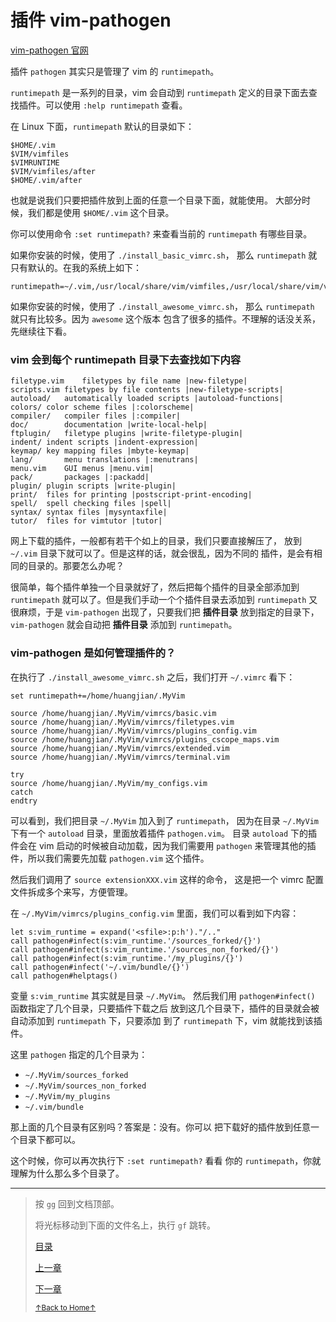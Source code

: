 # 插件 vim-pathogen

[vim-pathogen 官网](https://github.com/tpope/vim-pathogen)

插件 `pathogen` 其实只是管理了 vim 的 `runtimepath`。

`runtimepath` 是一系列的目录，vim 会自动到 `runtimepath`
定义的目录下面去查找插件。可以使用 `:help runtimepath` 查看。

在 Linux 下面，`runtimepath` 默认的目录如下：

```
$HOME/.vim
$VIM/vimfiles
$VIMRUNTIME
$VIM/vimfiles/after
$HOME/.vim/after
```

也就是说我们只要把插件放到上面的任意一个目录下面，就能使用。
大部分时候，我们都是使用 `$HOME/.vim` 这个目录。

你可以使用命令 `:set runtimepath?` 来查看当前的 `runtimepath` 有哪些目录。

如果你安装的时候，使用了 `./install_basic_vimrc.sh`，
那么 `runtimepath` 就只有默认的。在我的系统上如下：

```
runtimepath=~/.vim,/usr/local/share/vim/vimfiles,/usr/local/share/vim/vim81,/usr/local/share/vim/vimfiles/after,~/.vim/after
```

如果你安装的时候，使用了 `./install_awesome_vimrc.sh`，
那么 `runtimepath` 就只有比较多。因为 `awesome` 这个版本
包含了很多的插件。不理解的话没关系，先继续往下看。

### vim 会到每个 runtimepath 目录下去查找如下内容

```
filetype.vim	filetypes by file name |new-filetype|
scripts.vim	filetypes by file contents |new-filetype-scripts|
autoload/	automatically loaded scripts |autoload-functions|
colors/	color scheme files |:colorscheme|
compiler/	compiler files |:compiler|
doc/		documentation |write-local-help|
ftplugin/	filetype plugins |write-filetype-plugin|
indent/	indent scripts |indent-expression|
keymap/	key mapping files |mbyte-keymap|
lang/		menu translations |:menutrans|
menu.vim	GUI menus |menu.vim|
pack/		packages |:packadd|
plugin/	plugin scripts |write-plugin|
print/	files for printing |postscript-print-encoding|
spell/	spell checking files |spell|
syntax/	syntax files |mysyntaxfile|
tutor/	files for vimtutor |tutor|
```

网上下载的插件，一般都有若干个如上的目录，我们只要直接解压了，
放到 `~/.vim` 目录下就可以了。但是这样的话，就会很乱，因为不同的
插件，是会有相同的目录的。那要怎么办呢？

很简单，每个插件单独一个目录就好了，然后把每个插件的目录全部添加到
`runtimepath` 就可以了。但是我们手动一个个插件目录去添加到 `runtimepath` 又
很麻烦，于是 `vim-pathogen` 出现了，只要我们把 **插件目录** 放到指定的目录下，
`vim-pathogen` 就会自动把 **插件目录** 添加到 `runtimepath`。

### vim-pathogen 是如何管理插件的？

在执行了 `./install_awesome_vimrc.sh` 之后，我们打开 `~/.vimrc` 看下：

```
set runtimepath+=/home/huangjian/.MyVim

source /home/huangjian/.MyVim/vimrcs/basic.vim
source /home/huangjian/.MyVim/vimrcs/filetypes.vim
source /home/huangjian/.MyVim/vimrcs/plugins_config.vim
source /home/huangjian/.MyVim/vimrcs/plugins_cscope_maps.vim
source /home/huangjian/.MyVim/vimrcs/extended.vim
source /home/huangjian/.MyVim/vimrcs/terminal.vim

try
source /home/huangjian/.MyVim/my_configs.vim
catch
endtry
```

可以看到，我们把目录 `~/.MyVim` 加入到了 `runtimepath`，
因为在目录 `~/.MyVim` 下有一个 `autoload` 目录，里面放着插件 `pathogen.vim`。
目录 `autoload` 下的插件会在 vim 启动的时候被自动加载，因为我们需要用 `pathogen`
来管理其他的插件，所以我们需要先加载 `pathogen.vim` 这个插件。

然后我们调用了 `source extensionXXX.vim` 这样的命令，
这是把一个 vimrc 配置文件拆成多个来写，方便管理。

在 `~/.MyVim/vimrcs/plugins_config.vim` 里面，我们可以看到如下内容：

```
let s:vim_runtime = expand('<sfile>:p:h')."/.."
call pathogen#infect(s:vim_runtime.'/sources_forked/{}')
call pathogen#infect(s:vim_runtime.'/sources_non_forked/{}')
call pathogen#infect(s:vim_runtime.'/my_plugins/{}')
call pathogen#infect('~/.vim/bundle/{}')
call pathogen#helptags()
```

变量 `s:vim_runtime` 其实就是目录 `~/.MyVim`。
然后我们用 `pathogen#infect()` 函数指定了几个目录，只要插件下载之后
放到这几个目录下，插件的目录就会被自动添加到 `runtimepath` 下，只要添加
到了 `runtimepath` 下，vim 就能找到该插件。

这里 `pathogen` 指定的几个目录为：

* `~/.MyVim/sources_forked`
* `~/.MyVim/sources_non_forked`
* `~/.MyVim/my_plugins`
* `~/.vim/bundle`

那上面的几个目录有区别吗？答案是：没有。你可以
把下载好的插件放到任意一个目录下都可以。

这个时候，你可以再次执行下 `:set runtimepath?` 看看
你的 `runtimepath`，你就理解为什么那么多个目录了。

* * *

> 按 `gg` 回到文档顶部。
>
> 将光标移动到下面的文件名上，执行 `gf` 跳转。
>
> [目录](README.md)
>
> [上一章](README_vim_3.1_plugin.md)
>
> [下一章](README_vim_3.3_plugin_cscope.md)
>
> <a href='https://github.com/MDGSF/MyVim'><small>↑Back to Home↑</small></a>

